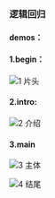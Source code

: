 ### 逻辑回归
#### demos：
#### 1.begin：
![1 片头](https://github.com/user-attachments/assets/5150e2aa-9e42-4a76-a5dd-ca08252440db)
#### 2.intro:
![2 介绍](https://github.com/user-attachments/assets/c9ee0b1a-be64-4392-bddd-7be798677037)
#### 3.main
![3 主体](https://github.com/user-attachments/assets/9248bb74-6be3-40f0-b95f-782392ae8be9)

![4 结尾](https://github.com/user-attachments/assets/accb7a44-6ccf-4928-8b91-0ce8061e9504)
